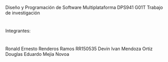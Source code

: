 Diseño y Programación de Software Multiplataforma DPS941 G01T
Trabajo de investigación 
#
#
Integrantes:
#
Ronald Ernesto Renderos Ramos RR150535
Devin Ivan Mendoza Ortiz
Douglas Eduardo Mejia Novoa
#
#
